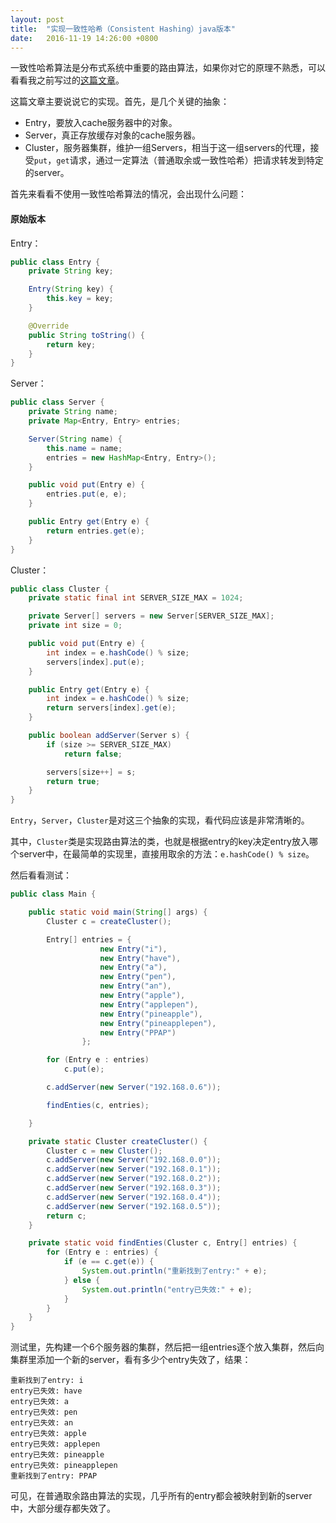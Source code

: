 ```yaml
---
layout: post
title:  "实现一致性哈希（Consistent Hashing）java版本"
date:   2016-11-19 14:26:00 +0800
---
```


一致性哈希算法是分布式系统中重要的路由算法，如果你对它的原理不熟悉，可以看看我之前写过的[这篇文章](/2016/07/04/consistent-hashing.html)。

这篇文章主要说说它的实现。首先，是几个关键的抽象：

- Entry，要放入cache服务器中的对象。
- Server，真正存放缓存对象的cache服务器。
- Cluster，服务器集群，维护一组Servers，相当于这一组servers的代理，接受`put`，`get`请求，通过一定算法（普通取余或一致性哈希）把请求转发到特定的server。

首先来看看不使用一致性哈希算法的情况，会出现什么问题：

#### 原始版本

Entry：

~~~ java
public class Entry {
    private String key;

    Entry(String key) {
        this.key = key;
    }

    @Override
    public String toString() {
        return key;
    }
}
~~~

Server：

~~~ java
public class Server {
    private String name;
    private Map<Entry, Entry> entries;

    Server(String name) {
        this.name = name;
        entries = new HashMap<Entry, Entry>();
    }

    public void put(Entry e) {
        entries.put(e, e);
    }

    public Entry get(Entry e) {
        return entries.get(e);
    }
}
~~~

Cluster：

~~~ java
public class Cluster {
    private static final int SERVER_SIZE_MAX = 1024;

    private Server[] servers = new Server[SERVER_SIZE_MAX];
    private int size = 0;

    public void put(Entry e) {
        int index = e.hashCode() % size;
        servers[index].put(e);
    }

    public Entry get(Entry e) {
        int index = e.hashCode() % size;
        return servers[index].get(e);
    }

    public boolean addServer(Server s) {
        if (size >= SERVER_SIZE_MAX)
            return false;

        servers[size++] = s;
        return true;
    }
}
~~~

`Entry`，`Server`，`Cluster`是对这三个抽象的实现，看代码应该是非常清晰的。

其中，`Cluster`类是实现路由算法的类，也就是根据entry的key决定entry放入哪个server中，在最简单的实现里，直接用取余的方法：`e.hashCode() % size`。

然后看看测试：

~~~ java
public class Main {

    public static void main(String[] args) {
        Cluster c = createCluster();

        Entry[] entries = {
                    new Entry("i"),
                    new Entry("have"),
                    new Entry("a"),
                    new Entry("pen"),
                    new Entry("an"),
                    new Entry("apple"),
                    new Entry("applepen"),
                    new Entry("pineapple"),
                    new Entry("pineapplepen"),
                    new Entry("PPAP")
                };

        for (Entry e : entries)
            c.put(e);

        c.addServer(new Server("192.168.0.6"));

        findEnties(c, entries);

    }

    private static Cluster createCluster() {
        Cluster c = new Cluster();
        c.addServer(new Server("192.168.0.0"));
        c.addServer(new Server("192.168.0.1"));
        c.addServer(new Server("192.168.0.2"));
        c.addServer(new Server("192.168.0.3"));
        c.addServer(new Server("192.168.0.4"));
        c.addServer(new Server("192.168.0.5"));
        return c;
    }

    private static void findEnties(Cluster c, Entry[] entries) {
        for (Entry e : entries) {
            if (e == c.get(e)) {
                System.out.println("重新找到了entry:" + e);
            } else {
                System.out.println("entry已失效:" + e);
            }
        }
    }
}
~~~

测试里，先构建一个6个服务器的集群，然后把一组entries逐个放入集群，然后向集群里添加一个新的server，看有多少个entry失效了，结果：

~~~
重新找到了entry: i
entry已失效: have
entry已失效: a
entry已失效: pen
entry已失效: an
entry已失效: apple
entry已失效: applepen
entry已失效: pineapple
entry已失效: pineapplepen
重新找到了entry: PPAP
~~~

可见，在普通取余路由算法的实现，几乎所有的entry都会被映射到新的server中，大部分缓存都失效了。
